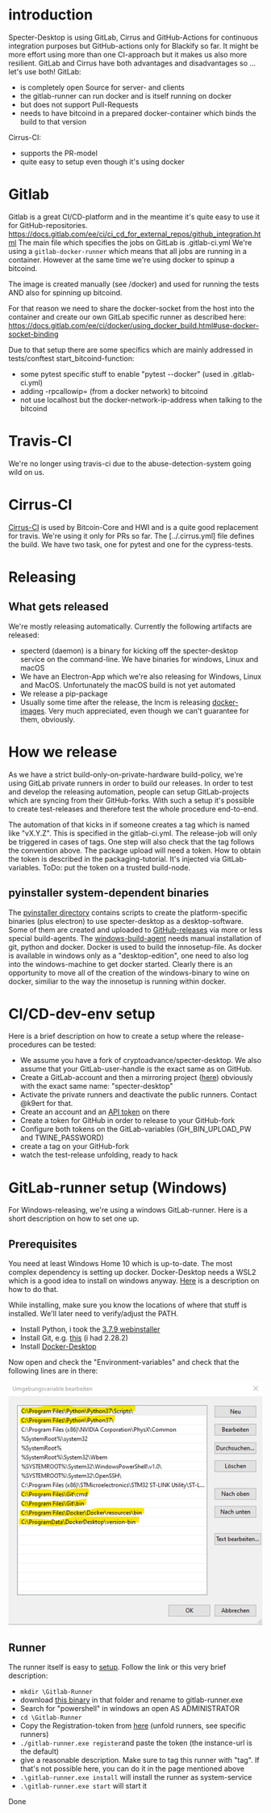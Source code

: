 # introduction
Specter-Desktop is using GitLab, Cirrus and GitHub-Actions for continuous integration purposes but GitHub-actions only for Blackify so far. It might be more effort using more than one CI-approach but it makes us also more resilient. 
GitLab and Cirrus have both advantages and disadvantages so ... let's use both!
GitLab:
* is completely open Source for server- and clients
* the gitlab-runner can run docker and is itself running on docker
* but does not support Pull-Requests
* needs to have bitcoind in a prepared docker-container which binds the build to that version

Cirrus-CI:
* supports the PR-model
* quite easy to setup even though it's using docker

# Gitlab

Gitlab is a great CI/CD-platform and in the meantime it's quite easy to use it for GitHub-repositories.
https://docs.gitlab.com/ee/ci/ci_cd_for_external_repos/github_integration.html
The main file which specifies the jobs on GitLab is .gitlab-ci.yml
We're using a `gitlab-docker-runner` which means that all jobs are running in a container.
However at the same time we're using docker to spinup a bitcoind. 

The image is created manually (see /docker) and used for running the tests AND also for 
spinning up bitcoind.

For that reason we need to share the docker-socket from the host into the container and 
create our own GitLab specific runner as described here: 
https://docs.gitlab.com/ee/ci/docker/using_docker_build.html#use-docker-socket-binding

Due to that setup there are some specifics which are mainly addressed in tests/conftest 
start_bitcoind-function:
* some pytest specific stuff to enable "pytest --docker" (used in .gitlab-ci.yml)
* adding -rpcallowip= (from a docker network) to bitcoind
* not use localhost but the docker-network-ip-address when talking to the bitcoind

# Travis-CI

We're no longer using travis-ci due to the abuse-detection-system going wild on us.

# Cirrus-CI

[Cirrus-CI](https://cirrus-ci.org) is used by Bitcoin-Core and HWI and is a quite good replacement for travis. We're using it only for PRs so far. The [../.cirrus.yml] file defines the build. We have two task, one for pytest and one for the cypress-tests.

# Releasing

## What gets released

We're mostly releasing automatically. Currently the following artifacts are released:
* specterd (daemon) is a binary for kicking off the specter-desktop service on the command-line. We have binaries for windows, Linux and macOS
* We have an Electron-App which we're also releasing for Windows, Linux and MacOS. Unfortunately the macOS build is not yet automated
* We release a pip-package
* Usually some time after the release, the lncm is releasing [docker-images](https://hub.docker.com/r/lncm/specter-desktop). Very much appreciated, even though we can't guarantee for them, obviously.

# How we release
As we have a strict build-only-on-private-hardware build-policy, we're using GitLab private runners in order to build our releases. In order to test and develop the releasing automation, people can setup GitLab-projects which are syncing from their GitHub-forks. With such a setup it's possible to create test-releases and therefore test the whole procedure end-to-end.

The automation of that kicks in if someone creates a tag which is named like "vX.Y.Z". This is specified in the gitlab-ci.yml. The release-job will only be triggered in cases of tags. One step will also check that the tag follows the convention above.
The package upload will need a token. How to obtain the token is described in the packaging-tutorial. It's injected via GitLab-variables. ToDo: put the token on a trusted build-node.

## pyinstaller system-dependent binaries
The [pyinstaller directory](../pyinstaller) contains scripts to create the platform-specific binaries (plus electron) to use specter-desktop as a desktop-software. Some of them are created and uploaded to [GitHub-releases](https://github.com/cryptoadvance/specter-desktop/releases) via more or less special build-agents.
The [windows-build-agent](https://docs.gitlab.com/runner/install/windows.html) needs manual installation 
of git, python and docker. Docker is used to build the innosetup-file.
As docker is available in windows only as a "desktop-edition", one need to also
log into the windows-machine to get docker started.
Clearly there is an opportunity to move all of the creation of the windows-binary to wine on docker,
similiar to the way the innosetup is running within docker.

# CI/CD-dev-env setup

Here is a brief description on how to create a setup where the release-procedures can be tested:
* We assume you have a fork of cryptoadvance/specter-desktop. We also assume that your GitLab-user-handle is the exact same as on GitHub.
* Create a GitLab-account and then a mirroring project ([here](https://gitlab.com/projects/new#cicd_for_external_repo)) obviously with the exact same name: "specter-desktop"
* Activate the private runners and deactivate the public runners. Contact @k9ert for that.
* Create an account and an [API token](https://test.pypi.org/manage/account/) on there
* Create a token for GitHub in order to release to your GitHub-fork
* Configure both tokens on the GitLab-variables (GH_BIN_UPLOAD_PW and TWINE_PASSWORD)
* create a tag on your GitHub-fork
* watch the test-release unfolding, ready to hack

# GitLab-runner setup (Windows)

For Windows-releasing, we're using a windows GitLab-runner. Here is a short description on how to set one up.

## Prerequisites

You need at least Windows Home 10 which is up-to-date. The most complex dependency is setting up docker.
Docker-Desktop needs a WSL2 which is a good idea to install on windows anyway. [Here](https://www.omgubuntu.co.uk/how-to-install-wsl2-on-windows-10) is a description on how to do that.

While installing, make sure you know the locations of where that stuff is installed. We'll later need to verify/adjust the PATH.

* Install Python, i took the [3.7.9 webinstaller](https://www.python.org/ftp/python/3.7.9/python-3.7.9-amd64-webinstall.exe)
* Install Git, e.g. [this](https://github.com/git-for-windows/git/releases/download/v2.29.2.windows.2/Git-2.29.2.2-64-bit.exe) (i had 2.28.2)
* Install [Docker-Desktop](https://desktop.docker.com/win/stable/Docker%20Desktop%20Installer.exe)

Now open and check the "Environment-variables" and check that the following lines are in there:

![](./runner_windows_envvars.png)

## Runner

The runner itself is easy to [setup](https://docs.gitlab.com/runner/install/windows.html). Follow the link or this very brief description:
*  `mkdir \Gitlab-Runner`
* download [this binary](https://gitlab-runner-downloads.s3.amazonaws.com/latest/binaries/gitlab-runner-windows-amd64.exe) in that folder and rename to gitlab-runner.exe
* Search for "powershell" in windows an open AS ADMINISTRATOR
* `cd \Gitlab-Runner`
* Copy the Registration-token from [here](https://gitlab.com/k9ert/specter-desktop/-/settings/ci_cd) (unfold runners, see specific runners)
* `./gitlab-runner.exe register`and paste the token (the instance-url is the default)
* give a reasonable description. Make sure to tag this runner with "tag". If that's not possible here, you can do it in the page mentioned above
* `.\gitlab-runner.exe install` will install the runner as system-service
* `.\gitlab-runner.exe start` will start it

Done
